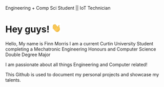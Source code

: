 Engineering + Comp Sci Student || IoT Technician


# Hey guys! <img src="https://github.com/finnmo/finnmo/blob/main/wave.gif" width="30px">

Hello, My name is Finn Morris
I am a current Curtin University Student completing a Mechatronic Engineering Honours and Computer Science Double Degree Major

I am passionate about all things Engineering and Computer related!

This Github is used to document my personal projects and showcase my talents.


